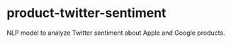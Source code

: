 # product-twitter-sentiment
NLP model to analyze Twitter sentiment about Apple and Google products.
